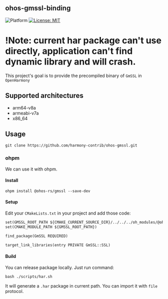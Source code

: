 ## ohos-gmssl-binding

![Platform](https://img.shields.io/badge/platform-arm64/arm/x86_64-blue) [![License: MIT](https://img.shields.io/badge/License-MIT-yellow.svg)](https://opensource.org/licenses/MIT)

# !Note: current har package can't use directly, application can't find dynamic library and will crash.

This project's goal is to provide the precompiled binary of `GmSSL` in `OpenHarmony`

## Supported architectures

- arm64-v8a
- armeabi-v7a
- x86_64

## Usage

```shell
git clone https://github.com/harmony-contrib/ohos-gmssl.git
```

### ohpm

We can use it with ohpm.

#### Install

```shell
ohpm install @ohos-rs/gmssl --save-dev
```

#### Setup

Edit your `CMakeLists.txt` in your project and add those code:

```CMakeLists.txt
set(GMSSL_ROOT_PATH ${CMAKE_CURRENT_SOURCE_DIR}/../../../oh_modules/@ohos-rs/gmssl)
set(CMAKE_MODULE_PATH ${GMSSL_ROOT_PATH})

find_package(GmSSL REQUIRED)

target_link_libraries(entry PRIVATE GmSSL::SSL)
```

#### Build

You can release package locally. Just run command:

```shell
bash ./scripts/har.sh
```

It will generate a `.har` package in current path. You can import it with `file` protocol.
